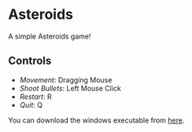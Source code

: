 # Asteroids
​A simple Asteroids game!

## Controls
- *Movement*: Dragging Mouse
- *Shoot Bullets*: Left Mouse Click
- *Restart*: R
- *Quit*: Q

You can download the windows executable from [here](https://maxx-devs.itch.io/asteroids).